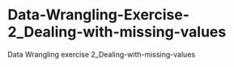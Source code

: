 # Data-Wrangling-Exercise-2_Dealing-with-missing-values
Data Wrangling exercise 2_Dealing-with-missing-values
